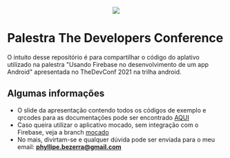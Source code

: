 <p align="center">
  <img src="https://cdn.thedevconf.com.br/img/logo/logo-tdc.png" />
</p>

# Palestra The Developers Conference

O intuito desse repositório é para compartilhar o código do aplativo utilizado na palestra "Usando Firebase no desenvolvimento de um app Android" apresentada no TheDevConf 2021 na trilha android.

## Algumas informações

- O slide da apresentação contendo todos os códigos de exemplo e qrcodes para as documentações pode ser encontrado [AQUI](https://docs.google.com/presentation/d/1qgTQ8BK3ngJL89Eu7Domh6cL_NRvqCYQcAwdR0ZJVbk/edit?usp=sharing)
- Caso queira utilizar o aplicativo mocado, sem integração com o Firebase, veja a branch [mocado](https://github.com/pmba/tdc-firebase-todo-app/tree/mock)
- No mais, divirtam-se e qualquer dúvida pode ser enviada para o meu email: **phyllipe.bezerra@gmail.com**

